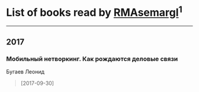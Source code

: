 # List of books read by [RMAsemargl](https://plus.google.com/117414656376251989959)<sup>1</sup>
---

## 2017

### Мобильный нетворкинг. Как рождаются деловые связи
Бугаев Леонид
> [2017-09-30] 



